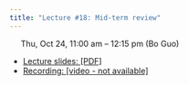 ```yaml
---
title: "Lecture #18: Mid-term review"
---
```


&nbsp;&nbsp;&nbsp;&nbsp;&nbsp;Thu, Oct 24, 11:00 am – 12:15 pm (Bo Guo)

- [Lecture slides: [PDF]](../assets/lecture_slides/Lecture_18_(10-24-2024).pdf) 
- [Recording: [video - not available]]()
